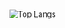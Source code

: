 ### 


![Top Langs](https://github-readme-stats.vercel.app/api/top-langs/?username=hsiangfeng&layout=compact&theme=vue-dark)

